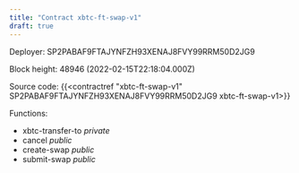 ```yaml
---
title: "Contract xbtc-ft-swap-v1"
draft: true
---
```

Deployer: SP2PABAF9FTAJYNFZH93XENAJ8FVY99RRM50D2JG9


 



Block height: 48946 (2022-02-15T22:18:04.000Z)

Source code: {{<contractref "xbtc-ft-swap-v1" SP2PABAF9FTAJYNFZH93XENAJ8FVY99RRM50D2JG9 xbtc-ft-swap-v1>}}

Functions:

* xbtc-transfer-to _private_
* cancel _public_
* create-swap _public_
* submit-swap _public_
